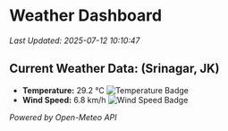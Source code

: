 
# Weather Dashboard

_Last Updated: 2025-07-12 10:10:47_

## Current Weather Data: (Srinagar, JK)
- **Temperature:** 29.2 °C ![Temperature Badge](https://img.shields.io/badge/Temperature-Medium%20Temp-green)
- **Wind Speed:** 6.8 km/h ![Wind Speed Badge](https://img.shields.io/badge/Wind%20Speed-Light%20Wind-blue)

*Powered by Open-Meteo API*
